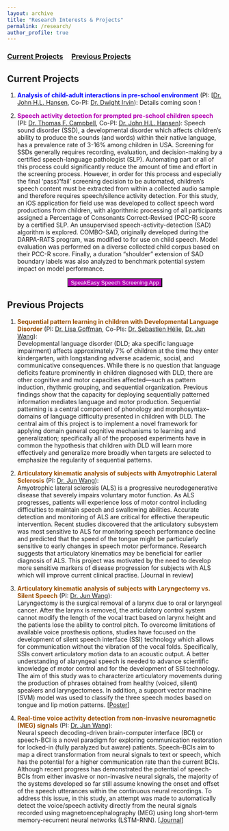 ```yaml
---
layout: archive
title: "Research Interests & Projects"
permalink: /research/
author_profile: true
---
```


### [Current Projects](#current-projects) &nbsp;&nbsp;&nbsp; [Previous Projects](#previous-projects)

Current Projects
------

1. **<font color='#0000ff'>Analysis of child-adult interactions in pre-school environment</font>** (PI: [[Dr. John H.L. Hansen](https://personal.utdallas.edu/~john.hansen/), Co-PI: [Dr. Dwight Irvin](https://juniper.ku.edu/people/dwight-irvin)): Details coming soon !

2. **<font color='#b300b3'>Speech activity detection for prompted pre-school children speech</font>** (PI: [Dr. Thomas F. Campbell](https://utdallas.edu/chairs/profiles/dr-thomas-campbell/), Co-PI: [Dr. John H.L. Hansen](https://personal.utdallas.edu/~john.hansen/)): Speech sound disorder (SSD), a developmental disorder which affects children’s ability to produce the sounds (and words) within their native language, has a prevalence rate of 3-16% among children in USA. Screening for SSDs generally requires recording, evaluation, and decision-making by a certified speech-language pathologist (SLP). Automating part or all of this process could significantly reduce the amount of time and effort in the screening process. However, in order for this process and especially the final ‘pass’/‘fail’ screening decision to be automated, children’s speech content must be extracted from within a collected audio sample and therefore requires speech/silence activity detection. For this study, an iOS application for field use was developed to collect speech word productions from children, with algorithmic processing of all participants assigned a Percentage of Consonants Correct-Revised (PCC-R) score by a certified SLP. An unsupervised speech-activity-detection (SAD) algorithm is explored. COMBO-SAD, originally developed during the DARPA-RATS program, was modified to for use on child speech. Model evaluation was performed on a diverse collected child corpus based on their PCC-R score. Finally, a duration “shoulder” extension of SAD boundary labels was also analyzed to benchmark potential system impact on model performance.

<p href="https://speakeasy.utdallas.edu/" align="center"><button name="SpeakEasy Speech Screening App" style="color:white;background-color:#b300b3;">SpeakEasy Speech Screening App</button></p>



Previous Projects
------

1. **<font color='#994d00'>Sequential pattern learning in children with Developmental Language Disorder</font>** (PI: [Dr. Lisa Goffman](https://utdallas.edu/chairs/profiles/dr-lisa-goffman/), Co-PIs: [Dr. Sebastien Hélie](https://www.purdue.edu/hhs/psy/directory/faculty/Helie_Sebastien.html), [Dr. Jun Wang](https://csd.utexas.edu/faculty/jun-wang)):   
Developmental language disorder (DLD; aka specific language impairment) affects approximately 7% of children at the time they enter kindergarten, with longstanding adverse academic, social, and communicative consequences. While there is no question that language deficits feature prominently in children diagnosed with DLD, there are other cognitive and motor capacities affected—such as pattern induction, rhythmic grouping, and sequential organization. Previous findings show that the capacity for deploying sequentially patterned information mediates language and motor production. Sequential patterning is a central component of phonology and morphosyntax–domains of language difficulty presented in children with DLD.  The central aim of this project is to implement a novel framework for applying domain general cognitive mechanisms to learning and generalization; specifically all of the proposed experiments have in common the hypothesis that children with DLD will learn more effectively and generalize more broadly when targets are selected to emphasize the regularity of sequential patterns.

1. **<font color='#994d00'>Articulatory kinematic analysis of subjects with Amyotrophic Lateral Sclerosis</font>** (PI: [Dr. Jun Wang](https://csd.utexas.edu/faculty/jun-wang)):    
Amyotrophic lateral sclerosis (ALS) is a progressive neurodegenerative disease that severely impairs voluntary motor function. As ALS progresses, patients will experience loss of motor control including difficulties to maintain speech and swallowing abilities. Accurate detection and monitoring of ALS are critical for effective therapeutic intervention. Recent studies discovered that the articulatory subsystem was most sensitive to ALS for monitoring speech performance decline and predicted that the speed of the tongue might be particularly sensitive to early changes in speech motor performance. Research suggests that articulatory kinematics may be beneficial for earlier diagnosis of ALS. This project was motivated by the need to develop more sensitive markers of disease progression for subjects with ALS which will improve current clinical practise. \[Journal in review\]

1. **<font color='#994d00'>Articulatory kinematic analysis of subjects with Laryngectomy vs. Silent Speech</font>** (PI: [Dr. Jun Wang](https://csd.utexas.edu/faculty/jun-wang)):    
Laryngectomy is the surgical removal of a larynx due to oral or laryngeal cancer. After the larynx is removed, the articulatory control system cannot modify the length of the vocal tract based on larynx height and the patients lose the ability to control pitch. To overcome limitations of available voice prosthesis options, studies have focused on the development of silent speech interface (SSI) technology which allows for communication without the vibration of the vocal folds. Specifically, SSIs convert articulatory motion data to an acoustic output. A better understanding of alaryngeal speech is needed to advance scientific knowledge of motor control and for the development of SSI technology. The aim of this study was to characterize articulatory movements during the production of phrases obtained from healthy (voiced, silent) speakers and laryngectomees. In addition, a support vector machine (SVM) model was used to classify the three speech modes based on tongue and lip motion patterns.  \[[Poster](https://satwikdutta.github.io/files/2020_MotorSpeech.pdf)\]

1. **<font color='#994d00'>Real-time voice activity detection from non-invasive neuromagnetic (MEG) signals</font>** (PI: [Dr. Jun Wang](https://csd.utexas.edu/faculty/jun-wang)):    
Neural speech decoding-driven brain-computer interface (BCI) or speech-BCI is a novel paradigm for exploring communication restoration for locked-in (fully paralyzed but aware) patients. Speech-BCIs aim to map a direct transformation from neural signals to text or speech, which has the potential for a higher communication rate than the current BCIs. Although recent progress has demonstrated the potential of speech-BCIs from either invasive or non-invasive neural signals, the majority of the systems developed so far still assume knowing the onset and offset of the speech utterances within the continuous neural recordings. To address this issue, in this study, an attempt was made to automatically detect the voice/speech activity directly from the neural signals recorded using magnetoencephalography (MEG) using long short-term memory-recurrent neural networks (LSTM-RNN). \[[Journal](https://doi.org/10.3390/s20082248)\]
